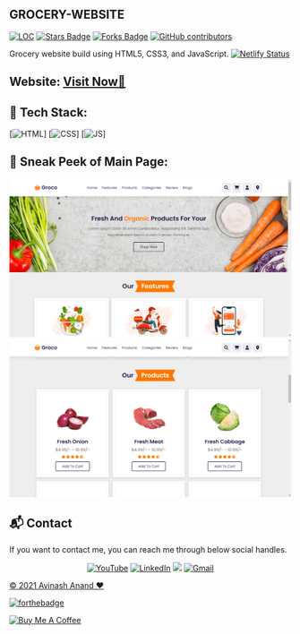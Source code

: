## GROCERY-WEBSITE

<a href="https://github.com/A-anand4866/Grocery-website"><img src="https://sloc.xyz/github/A-anand4866/Grocery-website" alt="LOC"/></a>
<a href="https://github.com/A-anand4866/Grocery-website"><img src="https://img.shields.io/github/stars/A-anand4866/Grocery-website" alt="Stars Badge"/></a>
<a href="https://github.com/A-anand4866/Grocery-website/network/members"><img src="https://img.shields.io/github/forks/A-anand4866/Grocery-website" alt="Forks Badge"/></a>
<a href="https://github.com/A-anand4866/Grocery-website/graphs/contributors"><img alt="GitHub contributors" src="https://img.shields.io/github/contributors/A-anand4866/Grocery-website?color=2b9348"></a>

Grocery website build using HTML5, CSS3, and JavaScript. [![Netlify Status](https://api.netlify.com/api/v1/badges/df8942a1-f83b-40a2-ad3b-0df52eac66ed/deploy-status)](https://app.netlify.com/sites/groceryweb/deploys)

<h2> Website: 
<a href="https://groceryweb.netlify.app/" target="_blank">Visit Now🚀</a>
</h2> 

## 📌 Tech Stack:
[![HTML](https://img.shields.io/badge/html5%20-%23E34F26.svg?&style=for-the-badge&logo=html5&logoColor=white)]
[![CSS](https://img.shields.io/badge/css3%20-%231572B6.svg?&style=for-the-badge&logo=css3&logoColor=white)]
[![JS](https://img.shields.io/badge/javascript%20-%23323330.svg?&style=for-the-badge&logo=javascript&logoColor=%23F7DF1E)]


## 📌 Sneak Peek of Main Page:
![mockup720](https://github.com/A-anand4866/Grocery-website/blob/main/Screenshot%20(108).png)
![skillsmockup](https://github.com/A-anand4866/Grocery-website/blob/main/Screenshot%20(109).png)


<h2>📬 Contact</h2>

If you want to contact me, you can reach me through below social handles.

<div align="center">

<a  href="https://www.youtube.com/channel/UCmqNIRWLzwhPCuZUYd5Oxeg" target="_blank"><img alt="YouTube" src="https://img.shields.io/badge/Youtube-%23FF0000.svg?style=for-the-badge&logo=YouTube&logoColor=white" /></a>
<a  href="https://www.linkedin.com/in/avinash-anand02/" target="_blank"><img alt="LinkedIn" src="https://img.shields.io/badge/linkedin%20-%230077B5.svg?&style=for-the-badge&logo=linkedin&logoColor=white" /></a>
<a href="https://twitter.com/Avinash52870643" target="_blank"><img src="https://img.shields.io/badge/twitter-%2300acee.svg?&style=for-the-badge&logo=twitter&logoColor=white&alt=twitter" /></a>
<a href="mailto:avinashmgr53@gmail.com"><img  alt="Gmail" src="https://img.shields.io/badge/Gmail-D14836?style=for-the-badge&logo=gmail&logoColor=white" />

</div>

© 2021 Avinash Anand ❤️


[![forthebadge](https://forthebadge.com/images/badges/built-with-love.svg)](https://forthebadge.com)

<a href="https://www.buymeacoffee.com/avinash02" target="_blank"><img src="https://cdn.buymeacoffee.com/buttons/v2/default-yellow.png" alt="Buy Me A Coffee" style="height: 45px !important;width: 180px !important;" ></a>
